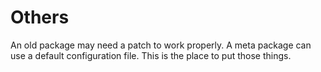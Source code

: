 Others
======

An old package may need a patch to work properly. A meta package can use a default configuration file. This is the place to put
those things.
